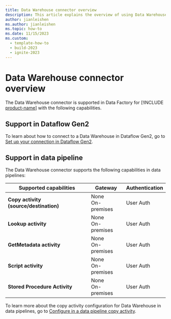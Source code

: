 ```yaml
---
title: Data Warehouse connector overview
description: This article explains the overview of using Data Warehouse.
author: jianleishen
ms.author: jianleishen
ms.topic: how-to
ms.date: 11/15/2023
ms.custom:
  - template-how-to
  - build-2023
  - ignite-2023
---
```


# Data Warehouse connector overview

The Data Warehouse connector is supported in Data Factory for [!INCLUDE [product-name](../includes/product-name.md)] with the following capabilities.

## Support in Dataflow Gen2

To learn about how to connect to a Data Warehouse in Dataflow Gen2, go to [Set up your connection in Dataflow Gen2](connector-data-warehouse.md#set-up-your-connection-in-dataflow-gen2).

## Support in data pipeline

The Data Warehouse connector supports the following capabilities in data pipelines:

| Supported capabilities | Gateway | Authentication |
| --- | --- | ---|
| **Copy activity (source/destination)** | None <br> On-premises | User Auth  |
| **Lookup activity** | None <br> On-premises |User Auth |
| **GetMetadata activity** | None <br> On-premises |User Auth |
| **Script activity** | None <br> On-premises |User Auth |
| **Stored Procedure Activity** | None <br> On-premises |User Auth |

To learn more about the copy activity configuration for Data Warehouse in data pipelines, go to [Configure in a data pipeline copy activity](connector-data-warehouse-copy-activity.md).
